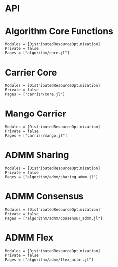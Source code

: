 # API

# Algorithm Core Functions

```@autodocs
Modules = [DistributedResourceOptimization]
Private = false
Pages = ["algorithm/core.jl"]
```

# Carrier Core

```@autodocs
Modules = [DistributedResourceOptimization]
Private = false
Pages = ["carrier/core.jl"]
```

# Mango Carrier

```@autodocs
Modules = [DistributedResourceOptimization]
Private = false
Pages = ["carrier/mango.jl"]
```


# ADMM Sharing

```@autodocs
Modules = [DistributedResourceOptimization]
Private = false
Pages = ["algorithm/admm/sharing_admm.jl"]
```

# ADMM Consensus

```@autodocs
Modules = [DistributedResourceOptimization]
Private = false
Pages = ["algorithm/admm/consensus_admm.jl"]
```

# ADMM Flex

```@autodocs
Modules = [DistributedResourceOptimization]
Private = false
Pages = ["algorithm/admm/flex_actor.jl"]
```
